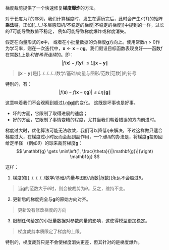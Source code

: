 梯度裁剪提供了一个快速修复**梯度爆炸**的方法。

对于长度为$T$的序列，我们计算梯度时，发生在遍历完后，此时会产生$\mathcal{O}(T)$的矩阵**乘法**链，正如[[../../多层感知机/不稳定的梯度|不稳定的梯度]]中提到的一样，过长的$T$可能导致数值不稳定， 例如可能导致梯度爆炸或梯度消失。

假定在向量形式的$\mathbf{x}$中， 或者在小批量数据的负梯度$\mathbf{g}$方向上。使用常数$\eta > 0$作为学习率，则在一次迭代中，$\mathbf{x} \gets \mathbf{x} - \eta \mathbf{g}$。我们假设目标函数表现良好——函数$f$在常数$L$上是*利普希茨连续*的。即：
$$
|f(\mathbf{x}) - f(\mathbf{y})| \leq L \|\mathbf{x} - \mathbf{y}\|
$$
> $\|\mathbf{x} - \mathbf{y}\|$是[[../../../../数学/基础/向量与图形/范数|范数]]的符号

特别的，有：
$$
|f(\mathbf{x}) - f(\mathbf{x} - \eta\mathbf{g})| \leq L \eta\|\mathbf{g}\|
$$

这意味着我们不会观察到超过$L \eta\|\mathbf{g}\|$的变化。 这既是坏事也是好事。 
- 坏的方面，它限制了取得进展的速度； 
- 好的方面，它限制了事情变糟的程度，尤其当我们朝着错误的方向前进时。

梯度过大时，优化算法可能无法收敛，我们可以降低$\eta$来解决，不过这样做只适合梯度过大，在梯度过小时反而会起到副作用，一个*通用*的办法是，将梯度$\mathbf{g}$投影回给定半径 （例如$\theta$）的球来裁剪梯度$\mathbf{g}$：
$$
\mathbf{g} \gets \min\left(1, \frac{\theta}{\|\mathbf{g}\|}\right) \mathbf{g}
$$


这样：
1. 梯度的[[../../../../数学/基础/向量与图形/范数|范数]]永远不会超过$\theta$。
> 当$\mathbf{g}$的范数大于$\theta$时，则会被裁剪为$\theta$。反之，维持不变。

2. 更新后的梯度完全与$\mathbf{g}$的原始方向对齐。
> 更新没有修改梯度的方向

3. 限制任何给定的小批量数据对参数向量的影响，这使得模型更加稳定。
> 梯度裁剪本质限定了梯度的上限。

特别的，梯度裁剪只是不会使梯度消失更差，但其针对的是梯度爆炸。
